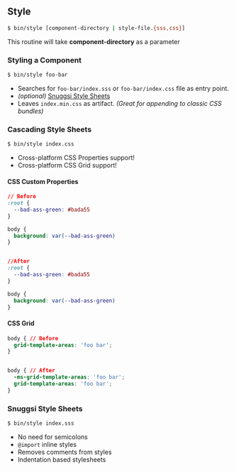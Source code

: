 ## Style
```bash
$ bin/style [component-directory | style-file.{sss,css}]
```

This routine will take **component-directory** as a parameter

### Styling a Component
```bash
$ bin/style foo-bar
```

  - Searches for `foo-bar/index.sss` or `foo-bar/index.css` file as entry point.
  - _(optional)_  [Snuggsi Style Sheets](#snuggsi-style-sheets)
  - Leaves `index.min.css` as artifact. _(Great for appending to classic CSS bundles)_


### Cascading Style Sheets
```bash
$ bin/style index.css
```

  - Cross-platform CSS Properties support!
  - Cross-platform CSS Grid support!


#### CSS Custom Properties
```CSS
// Before
:root {
  --bad-ass-green: #bada55
}

body {
  background: var(--bad-ass-green)
}


//After
:root {
  --bad-ass-green: #bada55
}

body {
  background: var(--bad-ass-green)
}
```


#### CSS Grid
```CSS
body { // Before
  grid-template-areas: 'foo bar';
}


body { // After
  -ms-grid-template-areas: 'foo bar';
  grid-template-areas: 'foo bar';
}
```


### Snuggsi Style Sheets
```bash
$ bin/style index.sss
```

  - No need for semicolons
  - `@import` inline styles
  - Removes comments from styles
  - Indentation based stylesheets
